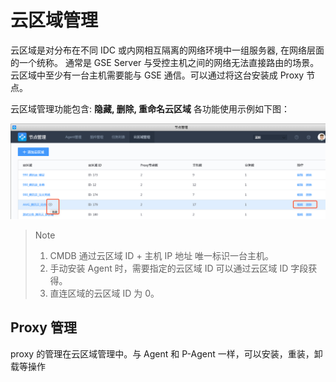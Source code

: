 # 云区域管理

云区域是对分布在不同 IDC 或内网相互隔离的网络环境中一组服务器, 在网络层面的一个统称。 通常是 GSE Server 与受控主机之间的网络无法直接路由的场景。 云区域中至少有一台主机需要能与 GSE 通信。可以通过将这台安装成 Proxy 节点。

云区域管理功能包含: **隐藏, 删除, 重命名云区域** 各功能使用示例如下图：

![-w2020](../assets/agent/image-20190915233644089.png)

> Note
>
>  1. CMDB 通过云区域 ID + 主机 IP 地址 唯一标识一台主机。
>  2. 手动安装 Agent 时，需要指定的云区域 ID 可以通过云区域 ID 字段获得。
>  3. 直连区域的云区域 ID 为 0。

## Proxy 管理

proxy 的管理在云区域管理中。与 Agent 和 P-Agent 一样，可以安装，重装，卸载等操作
